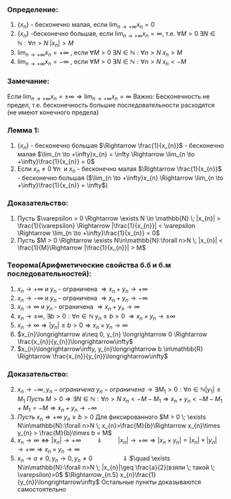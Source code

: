 ### Определение:
1. $\{x_{n}\}$ - бесконечно малая, если $\lim_{n \to +\infty}x_{n} = 0$ 
2. $\{x_{n}\}$ -бесконечно большая, если $\lim_{n \to +\infty}x_{n} = \infty$, т.е. $\forall M > 0 \; \exists N \in \mathbb{N} : \forall n > N \; |x_{n}| > M$
3. $\lim_{n \to +\infty}x_{n} = +\infty$ , если $\forall M > 0 \; \exists N \in \mathbb{N} : \forall n > N \; x_{n} > M$
4. $\lim_{n \to +\infty}x_{n} = -\infty$ , если $\forall M > 0 \; \exists N \in \mathbb{N} : \forall n > N \; x_{n} < -M$

### Замечание:
Если $\lim_{n \to +\infty}x_{n} = \pm \infty \Rightarrow \lim_{n \to +\infty}x_{n} = \infty$
Важно: Бесконечность не предел, т.е. бесконечность большие последовательности расходятся (не имеют конечного предела)

### Лемма 1:
1. $\{x_{n}\}$ - бесконечно большая $\Rightarrow \frac{1}{x_{n}}$ - бесконечно малая
$\lim_{n \to +\infty}x_{n} = \infty \Rightarrow \lim_{n \to +\infty}\frac{1}{x_{n}} = 0$
2. Если $x_{n} \neq 0 \; \forall n \;$ и $x_{n}$ - бесконечно малая $\Rightarrow \frac{1}{x_{n}}$ - бесконечно большая ($\lim_{n \to +\infty}x_{n} \Rightarrow \lim_{n \to +\infty}\frac{1}{x_{n}} = \infty$)

### Доказательство:
1. Пусть $\varepsilon > 0 \Rightarrow \exists N \in \mathbb{N} \; |x_{n}| > \frac{1}{\varepsilon} \Rightarrow |\frac{1}{x_{n}}| < \varepsilon \Rightarrow \lim_{n \to +\infty}\frac{1}{x_{n}} = 0$
2. Пусть $M > 0 \Rightarrow \exists N\in\mathbb{N}:\forall n>N \; |x_{n}| < \frac{1}{M}\Rightarrow |\frac{1}{x_{n}}| > M$

### Теорема(Арифметические свойства б.б и б.м последовательностей):
1. $x_{n}\longrightarrow+\infty$ и $y_{n}$ - ограничена $\Rightarrow x_{n} + y_{n} \longrightarrow +\infty$
2. $x_{n}\longrightarrow-\infty$ и $y_{n}$ - ограничена $\Rightarrow x_{n} + y_{n} \longrightarrow -\infty$ 
3. $x_{n}\longrightarrow\infty$ и $y_{n}$ - ограничена  $\Rightarrow x_{n} + y_{n} \longrightarrow \infty$ 
4. $x_{n}\longrightarrow\pm\infty$, $\exists b>0:\forall n\in \mathbb{N} \; y_{n} \geq b > 0$  $\Rightarrow x_{n} \times y_{n} \longrightarrow \pm\infty$
5. $x_{n}\longrightarrow \infty \Rightarrow |y_{n}| \geq b > 0 \Rightarrow x_{n} \times y_{n} \longrightarrow \infty$
6. $x_{n}\longrightarrow a\neq 0, y_{n} \longrightarrow 0 \Rightarrow \frac{x_{n}}{y_{n}}\longrightarrow\infty$
7. $x_{n}\longrightarrow\infty, y_{n}\longrightarrow b \in\mathbb{R} \Rightarrow \frac{x_{n}}{y_{n}}\longrightarrow\infty$

### Доказательство:
2) $x_{n}\longrightarrow-\infty, y_{n} - ограничена$ 
$y_{n} - ограничена \longrightarrow \exists M_{1}>0:\forall n\in\mathbb{N} |y_{1}|\leq M_{1}$
$Пусть \; M > 0 \Rightarrow \exists N\in\mathbb{N}:\forall n>N \; x_{n} < -M - M_{1} \Rightarrow x_{n} + y_{n}<-M-M_{1} + M_{1} = -M \Rightarrow x_{n}+y_{n} \longrightarrow -\infty$
4) $Пусть \; x_{n}\Rightarrow+\infty \; y_{n} \geq b>0$
Для фиксированного $M > 0 \; \exists N\in\mathbb{N}:\forall n>N \; x_{n}>\frac{M}{b}\Rightarrow x_{n}\times y_{n} > \frac{M}{b}\times b = M$
5) $x_{n} \longrightarrow\infty \Leftrightarrow |x_{n}| \longrightarrow +\infty$
$\quad \quad \Downarrow$
$\quad \quad |x_{n}| \longrightarrow +\infty \Rightarrow |x_{n} \times y_{n}| = |x_{n}|\times|y_{n}|\longrightarrow+\infty \Rightarrow x_{n}\times y_{n}\longrightarrow \infty$
6) $x_{n} \longrightarrow a\neq 0, y_{n}\longrightarrow 0,y_{n}\neq 0$ 
$\quad \quad \quad \quad \Downarrow$ 
$\quad \exists N\in\mathbb{N}:\forall n>N \; |x_{n}|\geq \frac{a}{2}(взяли \; такой \; \varepsilon)>0$ 
$\Rightarrow_{п.5} x_{n}\frac{1}{y_{n}}\longrightarrow\infty$
Остальные пункты доказываются самостоятельно

